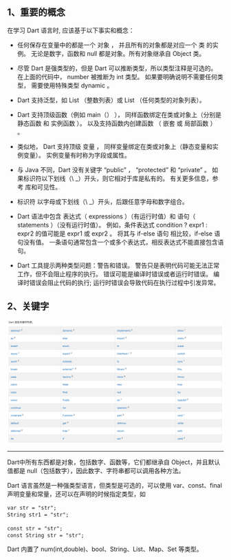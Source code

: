 ## 1、重要的概念

在学习 Dart 语言时, 应该基于以下事实和概念：

* 任何保存在变量中的都是一个 对象 ， 并且所有的对象都是对应一个 类 的实例。 无论是数字，函数和 null 都是对象。所有对象继承自 Object 类。

* 尽管 Dart 是强类型的，但是 Dart 可以推断类型，所以类型注释是可选的。 在上面的代码中， number 被推断为 int 类型。 如果要明确说明不需要任何类型， 需要使用特殊类型 dynamic 。

* Dart 支持泛型，如 List <int> （整数列表）或 List <dynamic> （任何类型的对象列表）。

* Dart 支持顶级函数（例如 main（） ）， 同样函数绑定在类或对象上（分别是 静态函数 和 实例函数 ）。 以及支持函数内创建函数 （ 嵌套 或 局部函数 ） 。

* 类似地， Dart 支持顶级 变量 ， 同样变量绑定在类或对象上（静态变量和实例变量）。 实例变量有时称为字段或属性。

* 与 Java 不同，Dart 没有关键字 “public” ， “protected” 和 “private” 。 如果标识符以下划线（\ _）开头，则它相对于库是私有的。 有关更多信息，参考 库和可见性。

* 标识符 以字母或下划线（\ _）开头，后跟任意字母和数字组合。

* Dart 语法中包含 表达式（ expressions ）（有运行时值）和 语句（ statements ）（没有运行时值）。 例如，条件表达式 condition ? expr1 : expr2 的值可能是 expr1 或 expr2 。 将其与 if-else 语句 相比较，if-else 语句没有值。 一条语句通常包含一个或多个表达式，相反表达式不能直接包含语句。

* Dart 工具提示两种类型问题：警告和错误。 警告只是表明代码可能无法正常工作，但不会阻止程序的执行。 错误可能是编译时错误或者运行时错误。 编译时错误会阻止代码的执行; 运行时错误会导致代码在执行过程中引发异常。

## 2、关键字

![](../images/ch2/dart-keywords.png)

---

Dart中所有东西都是对象，包括数字、函数等，它们都继承自 Object，并且默认值都是 null（包括数字），因此数字、字符串都可以调用各种方法。

Dart 语言虽然是一种强类型语言，但类型是可选的，可以使用 var、const、final 声明变量和常量，还可以在声明的时候指定类型，如

```
var str = "str";
String str1 = "str";

const str = "str";
const String str = "str";
```

Dart 内置了 num(int,double)、bool、String、List、Map、Set 等类型。
